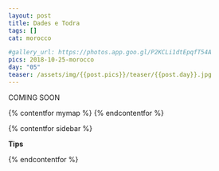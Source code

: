 ```yaml
---
layout: post
title: Dades e Todra
tags: []
cat: morocco

#gallery_url: https://photos.app.goo.gl/P2KCLi1dtEpqfT54A
pics: 2018-10-25-morocco
day: "05"
teaser: /assets/img/{{post.pics}}/teaser/{{post.day}}.jpg
---
```


COMING SOON

{% contentfor mymap %}
{% endcontentfor %}

{% contentfor sidebar %}

**Tips**

{% endcontentfor %}